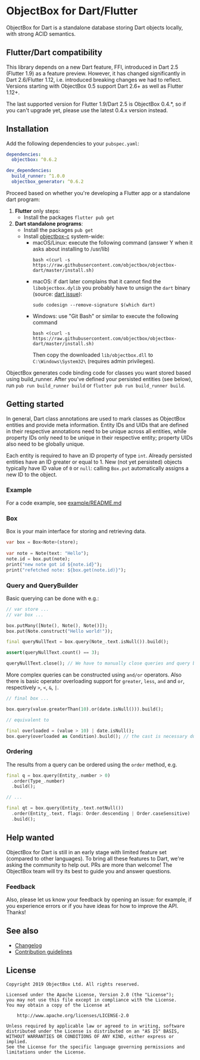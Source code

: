 ObjectBox for Dart/Flutter
==========================
ObjectBox for Dart is a standalone database storing Dart objects locally, with strong ACID semantics.

Flutter/Dart compatibility
--------------------------
This library depends on a new Dart feature, FFI, introduced in Dart 2.5 (Flutter 1.9) as a feature preview. 
However, it has changed significantly in Dart 2.6/Flutter 1.12, i.e. introduced breaking changes we had to reflect.
Versions starting with ObjectBox 0.5 support Dart 2.6+ as well as Flutter 1.12+.

The last supported version for Flutter 1.9/Dart 2.5 is ObjectBox 0.4.*, so if you can't upgrade yet, please use the 
latest 0.4.x version instead.

Installation
------------
Add the following dependencies to your `pubspec.yaml`:
```yaml
dependencies:
  objectbox: ^0.6.2

dev_dependencies:
  build_runner: ^1.0.0
  objectbox_generator: ^0.6.2
```

Proceed based on whether you're developing a Flutter app or a standalone dart program:
1. **Flutter** only steps:
    * Install the packages `flutter pub get`
1. **Dart standalone programs**:
    * Install the packages `pub get`
    * Install [objectbox-c](https://github.com/objectbox/objectbox-c) system-wide:
       * macOS/Linux: execute the following command (answer Y when it asks about installing to /usr/lib) 
            ```shell script
            bash <(curl -s https://raw.githubusercontent.com/objectbox/objectbox-dart/master/install.sh)
            ```
       * macOS: if dart later complains that it cannot find the `libobjectbox.dylib` you probably have to unsign the 
         `dart` binary (source: [dart issue](https://github.com/dart-lang/sdk/issues/38314#issuecomment-534102841)):
            ```shell script
            sudo codesign --remove-signature $(which dart)
            ```
       * Windows: use "Git Bash" or similar to execute the following command 
            ```shell script
            bash <(curl -s https://raw.githubusercontent.com/objectbox/objectbox-dart/master/install.sh)
            ```
            Then copy the downloaded `lib/objectbox.dll` to `C:\Windows\System32\` (requires admin privileges).

ObjectBox generates code binding code for classes you want stored based using build_runner.
After you've defined your persisted entities (see below), run `pub run build_runner build` or `flutter pub run build_runner build`.

Getting started
----------------
In general, Dart class annotations are used to mark classes as ObjectBox entities and provide meta information.
Entity IDs and UIDs that are defined in their respective annotations need to be unique across all entities, while 
property IDs only need to be unique in their respective entity; property UIDs also need to be globally unique.

Each entity is required to have an ID property of type `int`.
Already persisted entities have an ID greater or equal to 1.
New (not yet persisted) objects typically have ID value of `0` or `null`: calling `Box.put` automatically assigns a new ID to the object.

### Example
For a code example, see [example/README.md](example/README.md)

### Box
Box is your main interface for storing and retrieving data.
```dart
var box = Box<Note>(store);
    
var note = Note(text: "Hello");
note.id = box.put(note);
print("new note got id ${note.id}");
print("refetched note: ${box.get(note.id)}");
```

### Query and QueryBuilder
Basic querying can be done with e.g.:

```dart
// var store ...
// var box ...

box.putMany([Note(), Note(), Note()]);
box.put(Note.construct("Hello world!"));

final queryNullText = box.query(Note_.text.isNull()).build();

assert(queryNullText.count() == 3);

queryNullText.close(); // We have to manually close queries and query builders.
```

More complex queries can be constructed using `and/or` operators.
Also there is basic operator overloading support for `greater`, `less`, `and` and `or`,
respectively `>`, `<`, `&`, `|`.

```dart
// final box ...

box.query(value.greaterThan(10).or(date.isNull())).build();

// equivalent to

final overloaded = (value > 10) | date.isNull();
box.query(overloaded as Condition).build(); // the cast is necessary due to the type analyzer
```

### Ordering
The results from a query can be ordered using the `order` method, e.g.

```dart
final q = box.query(Entity_.number > 0)
  .order(Type_.number)
  .build();

// ...

final qt = box.query(Entity_.text.notNull())
  .order(Entity_.text, flags: Order.descending | Order.caseSensitive)
  .build();
```

Help wanted
-----------
ObjectBox for Dart is still in an early stage with limited feature set (compared to other languages).
To bring all these features to Dart, we're asking the community to help out. PRs are more than welcome!
The ObjectBox team will try its best to guide you and answer questions. 

### Feedback
Also, please let us know your feedback by opening an issue:
for example, if you experience errors or if you have ideas for how to improve the API.
Thanks!

See also
---------
* [Changelog](CHANGELOG.md)
* [Contribution guidelines](CONTRIBUTING.md)

License
-------
    Copyright 2019 ObjectBox Ltd. All rights reserved.
    
    Licensed under the Apache License, Version 2.0 (the "License");
    you may not use this file except in compliance with the License.
    You may obtain a copy of the License at
    
        http://www.apache.org/licenses/LICENSE-2.0
    
    Unless required by applicable law or agreed to in writing, software
    distributed under the License is distributed on an "AS IS" BASIS,
    WITHOUT WARRANTIES OR CONDITIONS OF ANY KIND, either express or implied.
    See the License for the specific language governing permissions and
    limitations under the License.

